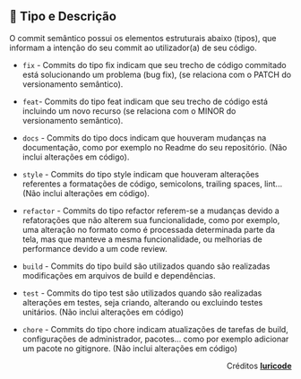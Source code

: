 ## 🦄 Tipo e Descrição

O commit semântico possui os elementos estruturais abaixo (tipos), que informam a intenção do seu commit ao utilizador(a) de seu código.

- `fix` - Commits do tipo fix indicam que seu trecho de código commitado está solucionando um problema (bug fix), (se relaciona com o PATCH do versionamento semântico).

- `feat`- Commits do tipo feat indicam que seu trecho de código está incluindo um novo recurso (se relaciona com o MINOR do versionamento semântico).

- `docs` - Commits do tipo docs indicam que houveram mudanças na documentação, como por exemplo no Readme do seu repositório. (Não inclui alterações em código).

- `style` - Commits do tipo style indicam que houveram alterações referentes a formatações de código, semicolons, trailing spaces, lint... (Não inclui alterações em código).

- `refactor` - Commits do tipo refactor referem-se a mudanças devido a refatorações que não alterem sua funcionalidade, como por exemplo, uma alteração no formato como é processada determinada parte da tela, mas que manteve a mesma funcionalidade, ou melhorias de performance devido a um code review.

- `build` - Commits do tipo build são utilizados quando são realizadas modificações em arquivos de build e dependências.

- `test` - Commits do tipo test são utilizados quando são realizadas alterações em testes, seja criando, alterando ou excluindo testes unitários. (Não inclui alterações em código)

- `chore` - Commits do tipo chore indicam atualizações de tarefas de build, configurações de administrador, pacotes... como por exemplo adicionar um pacote no gitignore. (Não inclui alterações em código)

<p align="right"> Créditos <a href="https://github.com/iuricode/padroes-de-commits" align="right"><b>Iuricode</b></a></p>
